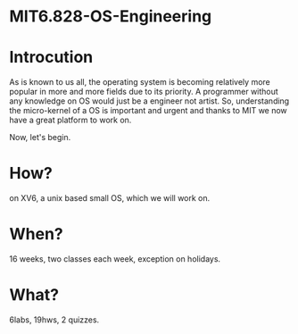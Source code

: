 # MIT6.828-OS-Engineering

# Introcution
As is known to us all, the operating system is becoming relatively more popular in more and more fields due to its priority. A programmer without any knowledge on OS would just be a engineer not artist. So, understanding the micro-kernel of a OS is important and urgent and thanks to MIT we now have a great platform to work on. 

Now, let's begin.

# How?
on XV6, a unix based small OS, which we will work on.

# When?
16 weeks, two classes each week, exception on holidays.

# What?
6labs, 19hws, 2 quizzes.
